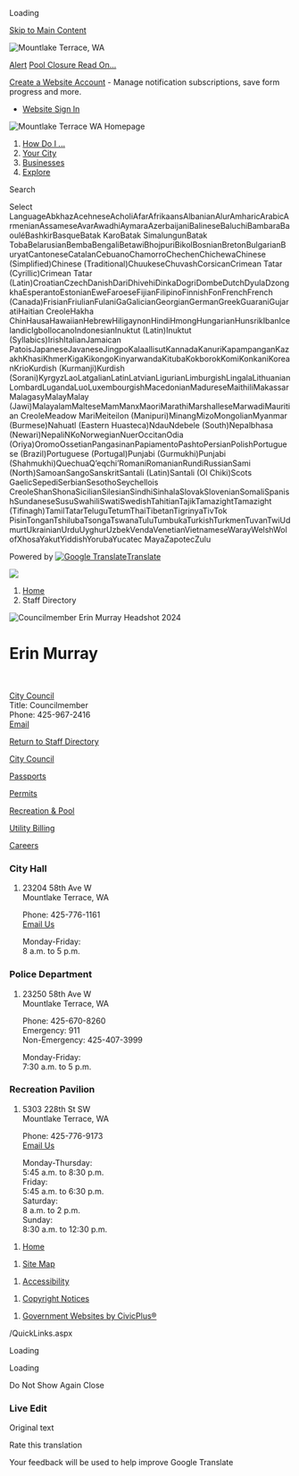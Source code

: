 Loading

[Skip to Main Content](https://www.cityofmlt.com/Directory.aspx?EID=80%2F)

![Mountlake Terrace, WA](https://www.cityofmlt.com/ImageRepository/Document?documentID=36319)

[Alert](https://www.cityofmlt.com/AlertCenter.aspx) [Pool Closure Read On...](https://www.cityofmlt.com/AlertCenter.aspx?AID=Pool-Closure-133)

[Create a Website Account](https://www.cityofmlt.com/MyAccount/ProfileCreate) - Manage notification subscriptions, save form progress and more.   

- [Website Sign In](https://www.cityofmlt.com/MyAccount)

![Mountlake Terrace WA Homepage](https://www.cityofmlt.com/ImageRepository/Document?documentID=36321)

1. [How Do I ...](https://www.cityofmlt.com/9/How-Do-I)
2. [Your City](https://www.cityofmlt.com/27/Your-City)
3. [Businesses](https://www.cityofmlt.com/35/Businesses)
4. [Explore](https://www.cityofmlt.com/1992/Explore)

Search

Select LanguageAbkhazAcehneseAcholiAfarAfrikaansAlbanianAlurAmharicArabicArmenianAssameseAvarAwadhiAymaraAzerbaijaniBalineseBaluchiBambaraBaouléBashkirBasqueBatak KaroBatak SimalungunBatak TobaBelarusianBembaBengaliBetawiBhojpuriBikolBosnianBretonBulgarianBuryatCantoneseCatalanCebuanoChamorroChechenChichewaChinese (Simplified)Chinese (Traditional)ChuukeseChuvashCorsicanCrimean Tatar (Cyrillic)Crimean Tatar (Latin)CroatianCzechDanishDariDhivehiDinkaDogriDombeDutchDyulaDzongkhaEsperantoEstonianEweFaroeseFijianFilipinoFinnishFonFrenchFrench (Canada)FrisianFriulianFulaniGaGalicianGeorgianGermanGreekGuaraniGujaratiHaitian CreoleHakha ChinHausaHawaiianHebrewHiligaynonHindiHmongHungarianHunsrikIbanIcelandicIgboIlocanoIndonesianInuktut (Latin)Inuktut (Syllabics)IrishItalianJamaican PatoisJapaneseJavaneseJingpoKalaallisutKannadaKanuriKapampanganKazakhKhasiKhmerKigaKikongoKinyarwandaKitubaKokborokKomiKonkaniKoreanKrioKurdish (Kurmanji)Kurdish (Sorani)KyrgyzLaoLatgalianLatinLatvianLigurianLimburgishLingalaLithuanianLombardLugandaLuoLuxembourgishMacedonianMadureseMaithiliMakassarMalagasyMalayMalay (Jawi)MalayalamMalteseMamManxMaoriMarathiMarshalleseMarwadiMauritian CreoleMeadow MariMeiteilon (Manipuri)MinangMizoMongolianMyanmar (Burmese)Nahuatl (Eastern Huasteca)NdauNdebele (South)Nepalbhasa (Newari)NepaliNKoNorwegianNuerOccitanOdia (Oriya)OromoOssetianPangasinanPapiamentoPashtoPersianPolishPortuguese (Brazil)Portuguese (Portugal)Punjabi (Gurmukhi)Punjabi (Shahmukhi)QuechuaQʼeqchiʼRomaniRomanianRundiRussianSami (North)SamoanSangoSanskritSantali (Latin)Santali (Ol Chiki)Scots GaelicSepediSerbianSesothoSeychellois CreoleShanShonaSicilianSilesianSindhiSinhalaSlovakSlovenianSomaliSpanishSundaneseSusuSwahiliSwatiSwedishTahitianTajikTamazightTamazight (Tifinagh)TamilTatarTeluguTetumThaiTibetanTigrinyaTivTok PisinTonganTshilubaTsongaTswanaTuluTumbukaTurkishTurkmenTuvanTwiUdmurtUkrainianUrduUyghurUzbekVendaVenetianVietnameseWarayWelshWolofXhosaYakutYiddishYorubaYucatec MayaZapotecZulu

Powered by [![Google Translate](https://www.gstatic.com/images/branding/googlelogo/1x/googlelogo_color_42x16dp.png)Translate](https://translate.google.com)

![](https://www.cityofmlt.com/ImageRepository/Document?documentID=36320)

1. [Home](https://www.cityofmlt.com)
2. Staff Directory

![Councilmember Erin Murray Headshot 2024](https://www.cityofmlt.com/ImageRepository/Document?documentID=36666 "Councilmember Erin Murray Headshot 2024")

# Erin Murray

 

[City Council](https://www.cityofmlt.com/Directory.aspx?DID=9)  
Title: Councilmember  
Phone: 425-967-2416  
[Email](mailto:Emurray@mltwa.gov)

[Return to Staff Directory](https://www.cityofmlt.com/Directory.aspx)

[City Council](https://www.cityofmlt.com/587/City-Council)

[Passports](https://www.cityofmlt.com/629/Passports)

[Permits](https://www.cityofmlt.com/1993/Permits-Licenses)

[Recreation &amp; Pool](https://www.cityofmlt.com/530)

[Utility Billing](https://www.cityofmlt.com/162/Utilities)

[Careers](https://www.cityofmlt.com/236/Human-Resources)

### City Hall

1. 23204 58th Ave W  
   Mountlake Terrace, WA
   
   Phone: 425-776-1161  
   [Email Us](mailto:cityhall@mltwa.gov)
   
   Monday-Friday:  
   8 a.m. to 5 p.m.

### Police Department

1. 23250 58th Ave W  
   Mountlake Terrace, WA
   
   Phone: 425-670-8260  
   Emergency: 911  
   Non-Emergency: 425-407-3999
   
   Monday-Friday:  
   7:30 a.m. to 5 p.m.

### Recreation Pavilion

1. 5303 228th St SW  
   Mountlake Terrace, WA
   
   Phone: 425-776-9173  
   [Email Us](mailto:mltrecreation@mltwa.gov)
   
   Monday-Thursday:  
   5:45 a.m. to 8:30 p.m.  
   Friday:  
   5:45 a.m. to 6:30 p.m.  
   Saturday:  
   8 a.m. to 2 p.m.  
   Sunday:  
   8:30 a.m. to 12:30 p.m.

<!--THE END-->

1. [Home](https://www.cityofmlt.com)

<!--THE END-->

1. [Site Map](https://www.cityofmlt.com/sitemap)

<!--THE END-->

1. [Accessibility](https://www.cityofmlt.com/accessibility)

<!--THE END-->

1. [Copyright Notices](https://www.cityofmlt.com/site/copyright)

<!--THE END-->

1. [Government Websites by CivicPlus®](https://www.civicplus.com)

/QuickLinks.aspx

Loading

Loading

Do Not Show Again Close

### Live Edit

Original text

Rate this translation

Your feedback will be used to help improve Google Translate